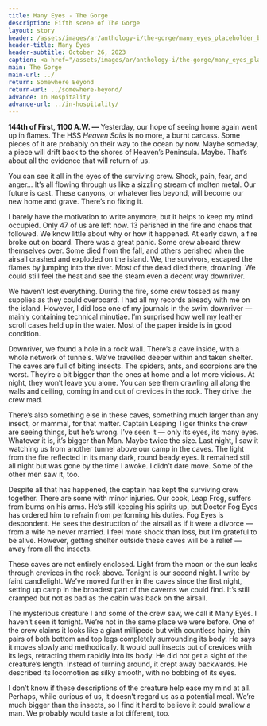 ```yaml
---
title: Many Eyes - The Gorge
description: Fifth scene of The Gorge
layout: story
header: /assets/images/ar/anthology-i/the-gorge/many_eyes_placeholder_blur.jpg
header-title: Many Eyes
header-subtitle: October 26, 2023
caption: <a href="/assets/images/ar/anthology-i/the-gorge/many_eyes_placeholder.jpg" target="_blank">AI placeholder artwork</a> generated above using <a href="https://creator.nightcafe.studio/creation/nfvbf0PXVEbBtEq89Tza" target="_blank">SDXL 1.0</a> — <a href="https://creativecommons.org/publicdomain/zero/1.0/" target="_blank">CC0 1.0</a>
main: The Gorge
main-url: ../
return: Somewhere Beyond
return-url: ../somewhere-beyond/
advance: In Hospitality
advance-url: ../in-hospitality/
---
```


**144th of First, 1100 A.W. —** Yesterday, our hope of seeing home again went up in flames. The HSS *Heaven Sails* is no more, a burnt carcass. Some pieces of it are probably on their way to the ocean by now. Maybe someday, a piece will drift back to the shores of Heaven’s Peninsula. Maybe. That’s about all the evidence that will return of us.

You can see it all in the eyes of the surviving crew. Shock, pain, fear, and anger… It’s all flowing through us like a sizzling stream of molten metal. Our future is cast. These canyons, or whatever lies beyond, will become our new home and grave. There’s no fixing it.

I barely have the motivation to write anymore, but it helps to keep my mind occupied. Only 47 of us are left now. 13 perished in the fire and chaos that followed. We know little about why or how it happened. At early dawn, a fire broke out on board. There was a great panic. Some crew aboard threw themselves over. Some died from the fall, and others perished when the airsail crashed and exploded on the island. We, the survivors, escaped the flames by jumping into the river. Most of the dead died there, drowning. We could still feel the heat and see the steam even a decent way downriver.

We haven’t lost everything. During the fire, some crew tossed as many supplies as they could overboard. I had all my records already with me on the island. However, I did lose one of my journals in the swim downriver — mainly containing technical minutiae. I’m surprised how well my leather scroll cases held up in the water. Most of the paper inside is in good condition.

Downriver, we found a hole in a rock wall. There’s a cave inside, with a whole network of tunnels. We’ve travelled deeper within and taken shelter. The caves are full of biting insects. The spiders, ants, and scorpions are the worst. They’re a bit bigger than the ones at home and a lot more vicious. At night, they won’t leave you alone. You can see them crawling all along the walls and ceiling, coming in and out of crevices in the rock. They drive the crew mad.

There’s also something else in these caves, something much larger than any insect, or mammal, for that matter. Captain Leaping Tiger thinks the crew are seeing things, but he’s wrong. I’ve seen it — only its eyes, its many eyes. Whatever it is, it’s bigger than Man. Maybe twice the size. Last night, I saw it watching us from another tunnel above our camp in the caves. The light from the fire reflected in its many dark, round beady eyes. It remained still all night but was gone by the time I awoke. I didn’t dare move. Some of the other men saw it, too.

Despite all that has happened, the captain has kept the surviving crew together. There are some with minor injuries. Our cook, Leap Frog, suffers from burns on his arms. He’s still keeping his spirits up, but Doctor Fog Eyes has ordered him to refrain from performing his duties. Fog Eyes is despondent. He sees the destruction of the airsail as if it were a divorce — from a wife he never married. I feel more shock than loss, but I’m grateful to be alive. However, getting shelter outside these caves will be a relief — away from all the insects.

These caves are not entirely enclosed. Light from the moon or the sun leaks through crevices in the rock above. Tonight is our second night. I write by faint candlelight. We’ve moved further in the caves since the first night, setting up camp in the broadest part of the caverns we could find. It’s still cramped but not as bad as the cabin was back on the airsail.

The mysterious creature I and some of the crew saw, we call it Many Eyes. I haven’t seen it tonight. We’re not in the same place we were before. One of the crew claims it looks like a giant millipede but with countless hairy, thin pairs of both bottom and top legs completely surrounding its body. He says it moves slowly and methodically. It would pull insects out of crevices with its legs, retracting them rapidly into its body. He did not get a sight of the creature’s length. Instead of turning around, it crept away backwards. He described its locomotion as silky smooth, with no bobbing of its eyes.

I don’t know if these descriptions of the creature help ease my mind at all. Perhaps, while curious of us, it doesn’t regard us as a potential meal. We’re much bigger than the insects, so I find it hard to believe it could swallow a man. We probably would taste a lot different, too.
